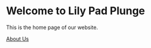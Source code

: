 <!DOCTYPE html>
<html lang="en">
<head>
    <meta charset="UTF-8">
    <meta name="viewport" content="width=device-width, initial-scale=1.0">
    <title>Lily Pad Plunge - Home</title>
</head>
<body>
    <h1>Welcome to Lily Pad Plunge</h1>
    <p>This is the home page of our website.</p>
    <nav>
        <a href="about_us">About Us</a>
    </nav>
</body>
</html>
